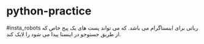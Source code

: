# python-practice

#insta_robots
رباتی برای اینستاگرام می باشد. که می تواند پست های یک پیج خاص که از طریق جستوجو در 
اینستا پیدا می شود را لایک کند.
